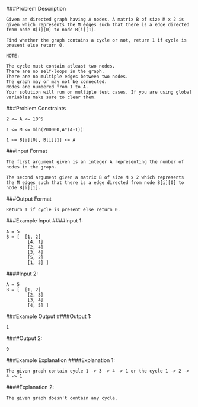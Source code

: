###Problem Description
```
Given an directed graph having A nodes. A matrix B of size M x 2 is given which represents the M edges such that there is a edge directed from node B[i][0] to node B[i][1].

Find whether the graph contains a cycle or not, return 1 if cycle is present else return 0.

NOTE:

The cycle must contain atleast two nodes.
There are no self-loops in the graph.
There are no multiple edges between two nodes.
The graph may or may not be connected.
Nodes are numbered from 1 to A.
Your solution will run on multiple test cases. If you are using global variables make sure to clear them.
```

###Problem Constraints
```
2 <= A <= 10^5

1 <= M <= min(200000,A*(A-1))

1 <= B[i][0], B[i][1] <= A
```


###Input Format
```
The first argument given is an integer A representing the number of nodes in the graph.

The second argument given a matrix B of size M x 2 which represents the M edges such that there is a edge directed from node B[i][0] to node B[i][1].
```


###Output Format
```
Return 1 if cycle is present else return 0.
```



###Example Input
####Input 1:

```
A = 5
B = [  [1, 2]
        [4, 1]
        [2, 4]
        [3, 4]
        [5, 2]
        [1, 3] ]
```
####Input 2:

```
A = 5
B = [  [1, 2]
        [2, 3]
        [3, 4]
        [4, 5] ]
```

###Example Output
####Output 1:

```
1
```
####Output 2:

```
0
```


###Example Explanation
####Explanation 1:

```
The given graph contain cycle 1 -> 3 -> 4 -> 1 or the cycle 1 -> 2 -> 4 -> 1
```
####Explanation 2:

```
The given graph doesn't contain any cycle.
```